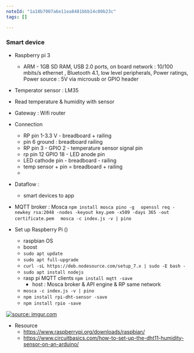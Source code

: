 ```yaml
---
noteId: "1a18b7007a6e11ea8481bbb14c00b23c"
tags: []

---
```


### Smart device 
- Raspberry pi 3
    - ARM - 1GB SD RAM, USB 2.0 ports, on board network : 10/100 mbits/s ethernet , Bluetooth 4.1, low level peripherals, Power ratings, Power source : 5V via microusb or GPIO header 
- Temperator sensor : LM35 
- Read temperature & humidity with sensor 
- Gateway : Wifi router 

- Connection 
    - RP pin 1-3.3 V - breadboard + railing 
    - pin 6 ground : breadboard railing 
    - RP pin 3 - GPIO 2 - temperature sensor signal pin 
    - rp pin 12  GPIO 18 - LED anode pin 
    - LED cathode pin - breadboard - railing 
    - temp sensor + pin = breadboard + railing 
    - 

- Dataflow : 
    - smart devices to app 

- MQTT broker : Mosca 
`npm install mosca pino -g  `
`openssl req -newkey rsa:2048 -nodes -keyout key.pem -x509 -days 365 -out certificate.pem  `
`mosca -c index.js -v | pino  `



- Set up Raspberry Pi ()
    - raspbian OS 
    - boost 
    - `sudo apt update`
    - `sudo apt full-upgrade `
    - `curl -sL https://deb.nodesource.com/setup_7.x | sudo -E bash -`
    - `sudo apt install nodejs `
    - rasp pi MQTT clients ` npm install mqtt -save  `
        - host : Mosca broker & API engine & RP same network 
    - `mosca -c index.js -v | pino  `
    - `npm install rpi-dht-sensor -save`
    - `npm install rpio -save`

<a href="https://imgur.com/aIpUEqb"><img src="https://i.imgur.com/aIpUEqb.png" title="source: imgur.com" /></a>


- Resource 
    - https://www.raspberrypi.org/downloads/raspbian/
    - https://www.circuitbasics.com/how-to-set-up-the-dht11-humidity-sensor-on-an-arduino/

